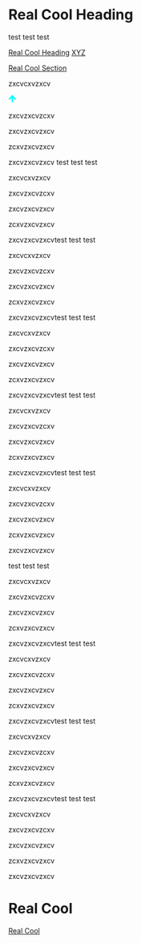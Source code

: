 

# Real Cool Heading

test test test

[Real Cool Heading](#real-cool-heading)
[XYZ](#real-cool-heading)


[Real Cool Section](#real-cool)

zxcvcxvzxcv

![Up Arrow](Attachments/image2.png)

zxcvzxcvzcxv


zxcvzxcvzxcv



zcxvzxcvzxcv


zxcvzxcvzxcv
test test test





zxcvcxvzxcv



zxcvzxcvzcxv


zxcvzxcvzxcv



zcxvzxcvzxcv


zxcvzxcvzxcvtest test test





zxcvcxvzxcv



zxcvzxcvzcxv


zxcvzxcvzxcv



zcxvzxcvzxcv


zxcvzxcvzxcvtest test test





zxcvcxvzxcv



zxcvzxcvzcxv


zxcvzxcvzxcv



zcxvzxcvzxcv


zxcvzxcvzxcvtest test test





zxcvcxvzxcv



zxcvzxcvzcxv


zxcvzxcvzxcv



zcxvzxcvzxcv


zxcvzxcvzxcvtest test test





zxcvcxvzxcv



zxcvzxcvzcxv


zxcvzxcvzxcv



zcxvzxcvzxcv


zxcvzxcvzxcv

test test test





zxcvcxvzxcv



zxcvzxcvzcxv


zxcvzxcvzxcv



zcxvzxcvzxcv


zxcvzxcvzxcvtest test test





zxcvcxvzxcv



zxcvzxcvzcxv


zxcvzxcvzxcv



zcxvzxcvzxcv


zxcvzxcvzxcvtest test test





zxcvcxvzxcv



zxcvzxcvzcxv


zxcvzxcvzxcv



zcxvzxcvzxcv


zxcvzxcvzxcvtest test test





zxcvcxvzxcv



zxcvzxcvzcxv


zxcvzxcvzxcv



zcxvzxcvzxcv


zxcvzxcvzxcv

# Real Cool

[Real Cool](#real-cool-heading)


